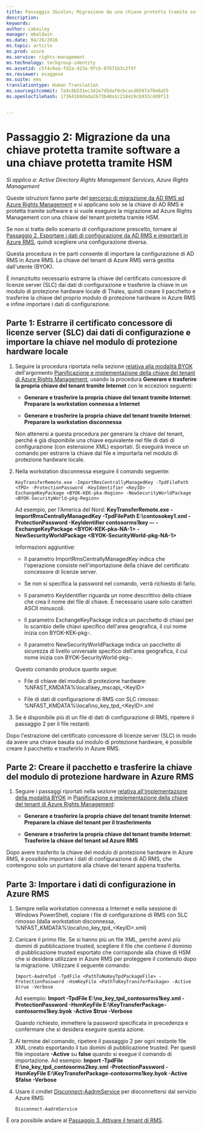 ```yaml
---
title: Passaggio 2&colon; Migrazione da una chiave protetta tramite software a una chiave protetta tramite HSM | Azure RMS
description: 
keywords: 
author: cabailey
manager: mbaldwin
ms.date: 04/28/2016
ms.topic: article
ms.prod: azure
ms.service: rights-management
ms.technology: techgroup-identity
ms.assetid: c5f4c6ea-fd2a-423a-9fcb-07671b3c2f4f
ms.reviewer: esaggese
ms.suite: ems
translationtype: Human Translation
ms.sourcegitcommit: 7a9c8b531ec342e7d5daf0cbcacd6597a79e6a55
ms.openlocfilehash: 173641b9dada2673b48a1c210419cb933cdd9f13


---
```


# Passaggio 2: Migrazione da una chiave protetta tramite software a una chiave protetta tramite HSM

*Si applica a: Active Directory Rights Management Services, Azure Rights Management*


Queste istruzioni fanno parte del [percorso di migrazione da AD RMS ad Azure Rights Management](migrate-from-ad-rms-to-azure-rms.md) e si applicano solo se la chiave di AD RMS è protetta tramite software e si vuole eseguire la migrazione ad Azure Rights Management con una chiave del tenant protetta tramite HSM. 

Se non si tratta dello scenario di configurazione prescelto, tornare al [Passaggio 2. Esportare i dati di configurazione da AD RMS e importarli in Azure RMS](migrate-from-ad-rms-phase1.md#step-2-export-configuration-data-from-ad-rms-and-import-it-to-azure-rms), quindi scegliere una configurazione diversa.

Questa procedura in tre parti consente di importare la configurazione di AD RMS in Azure RMS. La chiave del tenant di Azure RMS verrà gestita dall'utente (BYOK).

È innanzitutto necessario estrarre la chiave del certificato concessore di licenze server (SLC) dai dati di configurazione e trasferire la chiave in un modulo di protezione hardware locale di Thales, quindi creare il pacchetto e trasferire la chiave del proprio modulo di protezione hardware in Azure RMS e infine importare i dati di configurazione.

## Parte 1: Estrarre il certificato concessore di licenze server (SLC) dai dati di configurazione e importare la chiave nel modulo di protezione hardware locale

1.  Seguire la procedura riportata nella sezione [relativa alla modalità BYOK](plan-implement-tenant-key.md#implementing-your-azure-rights-management-tenant-key) dell'argomento [Pianificazione e implementazione della chiave del tenant di Azure Rights Management](plan-implement-tenant-key.md), usando la procedura **Generare e trasferire la propria chiave del tenant tramite Internet** con le eccezioni seguenti:

    -   **Generare e trasferire la propria chiave del tenant tramite Internet**: **Preparare la workstation connessa a Internet**

    -   **Generare e trasferire la propria chiave del tenant tramite Internet**: **Preparare la workstation disconnessa**

    Non attenersi a questa procedura per generare la chiave del tenant, perché è già disponibile una chiave equivalente nel file di dati di configurazione (con estensione XML) esportati. Si eseguirà invece un comando per estrarre la chiave dal file e importarla nel modulo di protezione hardware locale.

2.  Nella workstation disconnessa eseguire il comando seguente:

    ```
    KeyTransferRemote.exe -ImportRmsCentrallyManagedKey -TpdFilePath <TPD> -ProtectionPassword -KeyIdentifier <KeyID> -ExchangeKeyPackage <BYOK-KEK-pka-Region> -NewSecurityWorldPackage <BYOK-SecurityWorld-pkg-Region>
    ```
    Ad esempio, per l'America del Nord: **KeyTransferRemote.exe -ImportRmsCentrallyManagedKey -TpdFilePath E:\contosokey1.xml -ProtectionPassword -KeyIdentifier contosorms1key –- -ExchangeKeyPackage &lt;BYOK-KEK-pka-NA-1&gt; -NewSecurityWorldPackage &lt;BYOK-SecurityWorld-pkg-NA-1&gt;**

    Informazioni aggiuntive:

    -   Il parametro ImportRmsCentrallyManagedKey indica che l'operazione consiste nell'importazione della chiave del certificato concessore di licenze server.

    -   Se non si specifica la password nel comando, verrà richiesto di farlo.

    -   Il parametro KeyIdentifier riguarda un nome descrittivo della chiave che crea il nome del file di chiave. È necessario usare solo caratteri ASCII minuscoli.

    -   Il parametro ExchangeKeyPackage indica un pacchetto di chiavi per lo scambio delle chiavi specifico dell'area geografica, il cui nome inizia con BYOK-KEK-pkg-.

    -   Il parametro NewSecurityWorldPackage indica un pacchetto di sicurezza di livello universale specifico dell'area geografica, il cui nome inizia con BYOK-SecurityWorld-pkg-.

    Questo comando produce quanto segue:

    -   File di chiave del modulo di protezione hardware: %NFAST_KMDATA%\local\key_mscapi_&lt;KeyID&gt;

    -   File di dati di configurazione di RMS con SLC rimosso: %NFAST_KMDATA%\local\no_key_tpd_&lt;KeyID&gt;.xml

3.  Se è disponibile più di un file di dati di configurazione di RMS, ripetere il passaggio 2 per il file restanti.

Dopo l'estrazione del certificato concessore di licenze server (SLC) in modo da avere una chiave basata sul modulo di protezione hardware, è possibile creare il pacchetto e trasferirlo in Azure RMS.

## Parte 2: Creare il pacchetto e trasferire la chiave del modulo di protezione hardware in Azure RMS

1.  Seguire i passaggi riportati nella sezione [relativa all'implementazione della modalità BYOK](plan-implement-tenant-key.md#implementing-your-azure-rights-management-tenant-key) in [Pianificazione e implementazione della chiave del tenant di Azure Rights Management](plan-implement-tenant-key.md):

    -   **Generare e trasferire la propria chiave del tenant tramite Internet**: **Preparare la chiave del tenant per il trasferimento**

    -   **Generare e trasferire la propria chiave del tenant tramite Internet**: **Trasferire la chiave del tenant ad Azure RMS**

Dopo avere trasferito la chiave del modulo di protezione hardware in Azure RMS, è possibile importare i dati di configurazione di AD RMS, che contengono solo un puntatore alla chiave del tenant appena trasferita.

## Parte 3: Importare i dati di configurazione in Azure RMS

1.  Sempre nella workstation connessa a Internet e nella sessione di Windows PowerShell, copiare i file di configurazione di RMS con SLC rimosso (dalla workstation disconnessa, %NFAST_KMDATA%\local\no_key_tpd_&lt;KeyID&gt;.xml)

2.  Caricare il primo file. Se si hanno più un file XML, perché avevi più domini di pubblicazione trusted, scegliere il file che contiene il dominio di pubblicazione trusted esportato che corrisponde alla chiave di HSM che si desidera utilizzare in Azure RMS per proteggere il contenuto dopo la migrazione. Utilizzare il seguente comando:

    ```
    Import-AadrmTpd -TpdFile <PathToNoKeyTpdPackageFile> -ProtectionPassword -HsmKeyFile <PathToKeyTransferPackage> -Active $true -Verbose
    ```
    Ad esempio: **Import -TpdFile E:\no_key_tpd_contosorms1key.xml -ProtectionPassword -HsmKeyFile E:\KeyTransferPackage-contosorms1key.byok -Active $true -Verbose**

    Quando richiesto, immettere la password specificata in precedenza e confermare che si desidera eseguire questa azione.

3.  Al termine del comando, ripetere il passaggio 2 per ogni restante file XML creato esportando il tuo domini di pubblicazione trusted. Per questi file impostare **-Active** su **false** quando si esegue il comando di importazione. Ad esempio: **Import -TpdFile E:\no_key_tpd_contosorms2key.xml -ProtectionPassword -HsmKeyFile E:\KeyTransferPackage-contosorms1key.byok -Active $false -Verbose**

4.  Usare il cmdlet [Disconnect-AadrmService](http://msdn.microsoft.com/library/windowsazure/dn629416.aspx) per disconnettersi dal servizio Azure RMS:

    ```
    Disconnect-AadrmService
    ```

È ora possibile andare al [Passaggio 3. Attivare il tenant di RMS](migrate-from-ad-rms-phase1.md#step-3-activate-your-rms-tenant).





<!--HONumber=Jun16_HO4-->


